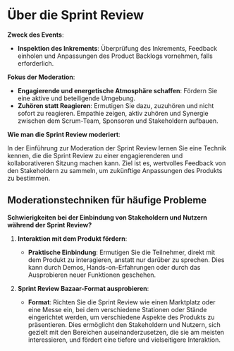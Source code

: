 # **Über die Sprint Review**

**Zweck des Events**:

- **Inspektion des Inkrements**: Überprüfung des Inkrements, Feedback einholen und Anpassungen des Product Backlogs vornehmen, falls erforderlich.

**Fokus der Moderation**:

- **Engagierende und energetische Atmosphäre schaffen**: Fördern Sie eine aktive und beteiligende Umgebung.
- **Zuhören statt Reagieren**: Ermutigen Sie dazu, zuzuhören und nicht sofort zu reagieren. Empathie zeigen, aktiv zuhören und Synergie zwischen dem Scrum-Team, Sponsoren und Stakeholdern aufbauen.

**Wie man die Sprint Review moderiert**:

In der Einführung zur Moderation der Sprint Review lernen Sie eine Technik kennen, die die Sprint Review zu einer engagierenderen und kollaborativeren Sitzung machen kann. Ziel ist es, wertvolles Feedback von den Stakeholdern zu sammeln, um zukünftige Anpassungen des Produkts zu bestimmen.

## **Moderationstechniken für häufige Probleme**

**Schwierigkeiten bei der Einbindung von Stakeholdern und Nutzern während der Sprint Review?**

1. **Interaktion mit dem Produkt fördern**:
   - **Praktische Einbindung**: Ermutigen Sie die Teilnehmer, direkt mit dem Produkt zu interagieren, anstatt nur darüber zu sprechen. Dies kann durch Demos, Hands-on-Erfahrungen oder durch das Ausprobieren neuer Funktionen geschehen.

2. **Sprint Review Bazaar-Format ausprobieren**:
   - **Format**: Richten Sie die Sprint Review wie einen Marktplatz oder eine Messe ein, bei dem verschiedene Stationen oder Stände eingerichtet werden, um verschiedene Aspekte des Produkts zu präsentieren. Dies ermöglicht den Stakeholdern und Nutzern, sich gezielt mit den Bereichen auseinanderzusetzen, die sie am meisten interessieren, und fördert eine tiefere und vielseitigere Interaktion.